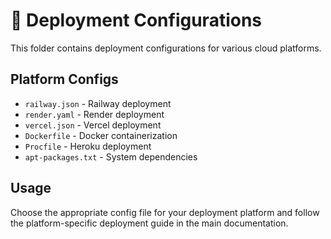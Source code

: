 # 🚀 Deployment Configurations

This folder contains deployment configurations for various cloud platforms.

## Platform Configs

- `railway.json` - Railway deployment
- `render.yaml` - Render deployment  
- `vercel.json` - Vercel deployment
- `Dockerfile` - Docker containerization
- `Procfile` - Heroku deployment
- `apt-packages.txt` - System dependencies

## Usage

Choose the appropriate config file for your deployment platform and follow the platform-specific deployment guide in the main documentation.